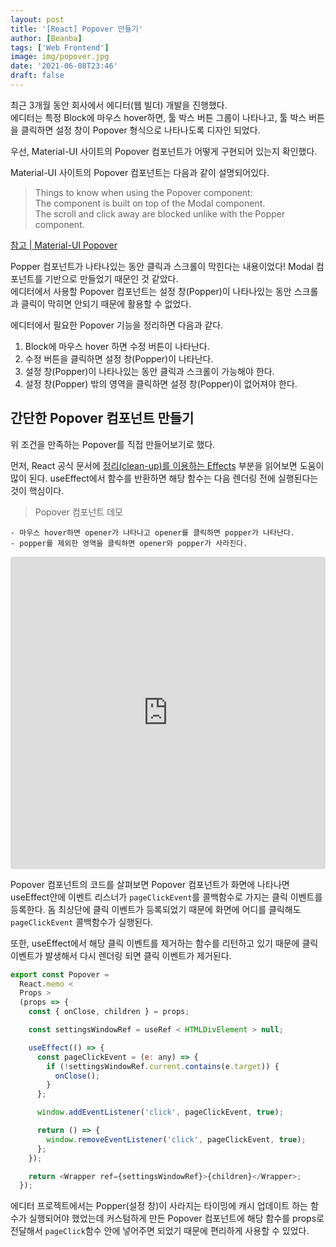 ```yaml
---
layout: post
title: '[React] Popover 만들기'
author: [Beanba]
tags: ['Web Frontend']
image: img/popover.jpg
date: '2021-06-08T23:46'
draft: false
---
```


최근 3개월 동안 회사에서 에디터(웹 빌더) 개발을 진행했다.<br />
에디터는 특정 Block에 마우스 hover하면, 툴 박스 버튼 그룹이 나타나고, 툴 박스 버튼을 클릭하면 설정 창이 Popover 형식으로 나타나도록 디자인 되었다.

우선, Material-UI 사이트의 Popover 컴포넌트가 어떻게 구현되어 있는지 확인했다.

Material-UI 사이트의 Popover 컴포넌트는 다음과 같이 설명되어있다.

> Things to know when using the Popover component:<br />
> The component is built on top of the Modal component.<br />
> The scroll and click away are blocked unlike with the Popper component.

[참고 | Material-UI Popover](https://material-ui.com/components/popover/#popover)

Popper 컴포넌트가 나타나있는 동안 클릭과 스크롤이 막힌다는 내용이었다! Modal 컴포넌트를 기반으로 만들었기 때문인 것 같았다.<br />
에디터에서 사용할 Popover 컴포넌트는 설정 창(Popper)이 나타나있는 동안 스크롤과 클릭이 막히면 안되기 때문에 활용할 수 없었다.

에디터에서 필요한 Popover 기능을 정리하면 다음과 같다.

1. Block에 마우스 hover 하면 수정 버튼이 나타난다.
2. 수정 버튼을 클릭하면 설정 창(Popper)이 나타난다.
3. 설정 창(Popper)이 나타나있는 동안 클릭과 스크롤이 가능해야 한다.
4. 설정 창(Popper) 밖의 영역을 클릭하면 설정 창(Popper)이 없어져야 한다.

## 간단한 Popover 컴포넌트 만들기

위 조건을 만족하는 Popover를 직접 만들어보기로 했다.

먼저, React 공식 문서에 [정리(clean-up)를 이용하는 Effects](https://ko.reactjs.org/docs/hooks-effect.html#effects-without-cleanup) 부분을 읽어보면 도움이 많이 된다.
useEffect에서 함수를 반환하면 해당 함수는 다음 렌더링 전에 실행된다는 것이 핵심이다.

> Popover 컴포넌트 데모

    - 마우스 hover하면 opener가 나타나고 opener를 클릭하면 popper가 나타난다.
    - popper를 제외한 영역을 클릭하면 opener와 popper가 사라진다.

<iframe src="https://codesandbox.io/embed/popover-8zt81?fontsize=14&hidenavigation=1&theme=dark"
     style="width:100%; height:500px; border:0; border-radius: 4px; overflow:hiden;"
     title="popover"
     allow="accelerometer; ambient-light-sensor; camera; encrypted-media; geolocation; gyroscope; hid; microphone; midi; payment; usb; vr; xr-spatial-tracking"
     sandbox="allow-forms allow-modals allow-popups allow-presentation allow-same-origin allow-scripts"
   ></iframe>

>

Popover 컴포넌트의 코드를 살펴보면
Popover 컴포넌트가 화면에 나타나면 useEffect안에 이벤트 리스너가 `pageClickEvent`를 콜백함수로 가지는 클릭 이벤트를 등록한다.
돔 최상단에 클릭 이벤트가 등록되었기 때문에 화면에 어디를 클릭해도 `pageClickEvent` 콜백함수가 실행된다.

또한, useEffect에서 해당 클릭 이벤트를 제거하는 함수를 리턴하고 있기 때문에 클릭 이벤트가 발생해서 다시 렌더링 되면 클릭 이벤트가 제거된다.

```javascript
export const Popover =
  React.memo <
  Props >
  (props => {
    const { onClose, children } = props;

    const settingsWindowRef = useRef < HTMLDivElement > null;

    useEffect(() => {
      const pageClickEvent = (e: any) => {
        if (!settingsWindowRef.current.contains(e.target)) {
          onClose();
        }
      };

      window.addEventListener('click', pageClickEvent, true);

      return () => {
        window.removeEventListener('click', pageClickEvent, true);
      };
    });

    return <Wrapper ref={settingsWindowRef}>{children}</Wrapper>;
  });
```

에디터 프로젝트에서는 Popper(설정 창)이 사라지는 타이밍에 캐시 업데이트 하는 함수가 실행되어야 했었는데
커스텀하게 만든 Popover 컴포넌트에 해당 함수를 props로 전달해서 `pageClick`함수 안에 넣어주면 되었기 때문에 편리하게 사용할 수 있었다.
